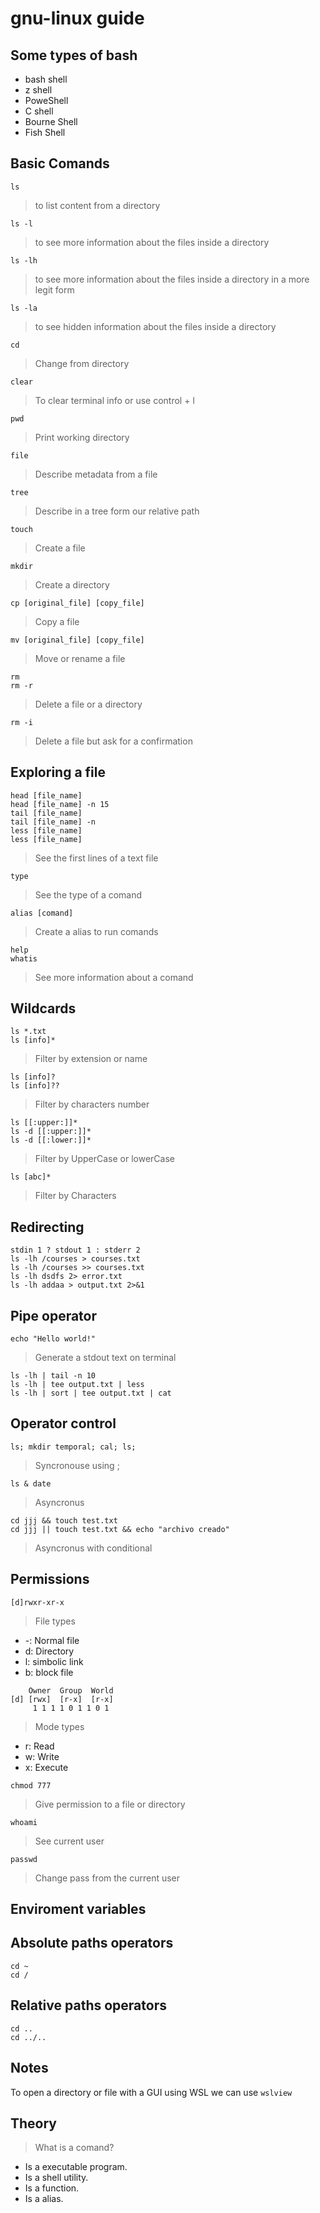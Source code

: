 # gnu-linux guide

## Some types of bash

- bash shell
- z shell
- PoweShell
- C shell
- Bourne Shell 
- Fish Shell

## Basic Comands

```linux
ls
```
> to list content from a directory

```
ls -l
```
> to see more information about the files inside a directory

```
ls -lh
```
> to see more information about the files inside a directory in a more legit form

```
ls -la
```
> to see hidden information about the files inside a directory 

```
cd
```
> Change from directory

```
clear 
```
> To clear terminal info or use control + l

```
pwd  
```
> Print working directory

```
file
```
> Describe metadata from a file

```
tree  
```
> Describe in a tree form our relative path

```
touch 
```
> Create a file

```
mkdir 
```
> Create a directory

```
cp [original_file] [copy_file]
```
> Copy a file

```
mv [original_file] [copy_file]
```
> Move or rename a file

```
rm 
rm -r 
```
> Delete a file or a directory

```
rm -i 
```
> Delete a file but ask for a confirmation

## Exploring  a file

```
head [file_name]
head [file_name] -n 15
tail [file_name]
tail [file_name] -n
less [file_name]
less [file_name]
```
> See the first lines of a text file

```
type
```
> See the type of a comand

```
alias [comand]
```
> Create a alias to run comands

```
help
whatis
```
> See more information about a comand

## Wildcards

```
ls *.txt
ls [info]*
```
> Filter by extension or name

```
ls [info]? 
ls [info]??
```
> Filter by characters number

```
ls [[:upper:]]*
ls -d [[:upper:]]*
ls -d [[:lower:]]*
``` 
> Filter by UpperCase or lowerCase

```
ls [abc]*
``` 
> Filter by Characters 


## Redirecting

```
stdin 1 ? stdout 1 : stderr 2
ls -lh /courses > courses.txt 
ls -lh /courses >> courses.txt 
ls -lh dsdfs 2> error.txt 
ls -lh addaa > output.txt 2>&1
```

## Pipe operator

```
echo "Hello world!"
```

> Generate a stdout text on terminal 

```
ls -lh | tail -n 10
ls -lh | tee output.txt | less
ls -lh | sort | tee output.txt | cat
```

## Operator control

```
ls; mkdir temporal; cal; ls;
```

> Syncronouse using ;

```
ls & date
```
> Asyncronus

```
cd jjj && touch test.txt
cd jjj || touch test.txt && echo "archivo creado"
```
> Asyncronus with conditional

## Permissions

```
[d]rwxr-xr-x
```
> File types
- -: Normal file
- d: Directory
- l: simbolic link
- b: block file

```
    Owner  Group  World
[d] [rwx]  [r-x]  [r-x]
     1 1 1 1 0 1 1 0 1
```
> Mode types
- r: Read
- w: Write
- x: Execute 

```
chmod 777
```
> Give permission to a file or directory 

```
whoami
```
> See current user

```
passwd
```
> Change pass from the current user

## Enviroment variables



## Absolute paths operators
```
cd ~
cd /
```

## Relative paths operators

```
cd ..
cd ../..
```

## Notes

To open a directory or file with a GUI using WSL we can use ``wslview`` 

## Theory

> What is a comand?
- Is a executable program. 
- Is a shell utility. 
- Is a function. 
- Is a alias. 

